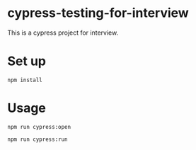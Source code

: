 # cypress-testing-for-interview

This is a cypress project for interview.

# Set up

`npm install`

# Usage

`npm run cypress:open`

`npm run cypress:run`
